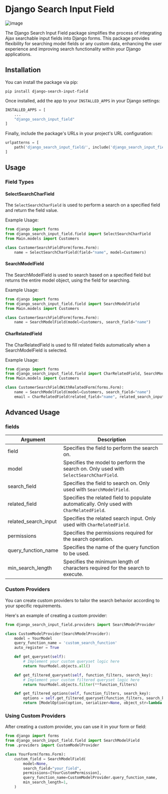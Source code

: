 # Django Search Input Field
![image](https://github.com/minaaaatef/django-search-input-form/assets/36309814/cf39a18e-214c-43b3-8fdc-fb9a4e256596)

The Django Search Input Field package simplifies the process of integrating Ajax searchable input fields into Django forms. This package provides flexibility for searching model fields or any custom data, enhancing the user experience and improving search functionality within your Django applications.

## Installation

You can install the package via pip:

```shell
pip install django-search-input-field
```

Once installed, add the app to your `INSTALLED_APPS` in your Django settings:

```python
INSTALLED_APPS = [
    ...
    "django_search_input_field"
]
```

Finally, include the package's URLs in your project's URL configuration:

```python
urlpatterns = [
    path('django_search_input_field/', include('django_search_input_field.urls')),
]
```

## Usage

### Field Types

#### SelectSearchCharField

The `SelectSearchCharField` is used to perform a search on a specified field and return the field value.

Example Usage:

```python
from django import forms
from django_search_input_field.field import SelectSearchCharField
from Main.models import Customers

class CustomerSearchFieldForm(forms.Form):
    name = SelectSearchCharField(field="name", model=Customers)
```
#### SearchModelField
The SearchModelField is used to search based on a specified field but returns the entire model object, using the field for searching.

Example Usage:
```python 
from django import forms
from django_search_input_field.field import SearchModelField
from Main.models import Customers

class CustomerSearchFieldForm(forms.Form):
    name = SearchModelField(model=Customers, search_field="name")
```

#### CharRelatedField
The CharRelatedField is used to fill related fields automatically when a SearchModelField is selected.

Example Usage:
```python
from django import forms
from django_search_input_field.field import CharRelatedField, SearchModelField
from Main.models import Customers

class CustomerSearchFieldWithRelatedForm(forms.Form):
    name = SearchModelField(model=Customers, search_field="name")
    email = CharRelatedField(related_field="name", related_search_input="email")
```



## Advanced Usage
### fields
| Argument              | Description                                                                                    |
|-----------------------|------------------------------------------------------------------------------------------------|
| field                 | Specifies the field to perform the search on.                                                   |
| model                 | Specifies the model to perform the search on. Only used with `SelectSearchCharField`.            |
| search_field          | Specifies the field to search on. Only used with `SearchModelField`.                             |
| related_field         | Specifies the related field to populate automatically. Only used with `CharRelatedField`.        |
| related_search_input  | Specifies the related search input. Only used with `CharRelatedField`.                           |
| permissions           | Specifies the permissions required for the search operation.                                    |
| query_function_name   | Specifies the name of the query function to be used.                                            |
| min_search_length     | Specifies the minimum length of characters required for the search to execute.                  |


### Custom Providers
You can create custom providers to tailor the search behavior according to your specific requirements.

Here's an example of creating a custom provider:


```python
from django_search_input_field.providers import SearchModelProvider

class CustomModelProvider(SearchModelProvider):
    model = YourModel
    query_function_name = 'custom_search_function'
    auto_register = True

    def get_queryset(self):
        # Implement your custom queryset logic here
        return YourModel.objects.all()

    def get_filtered_queryset(self, function_filters, search_key):
        # Implement your custom filtered queryset logic here
        return YourModel.objects.filter(**function_filters)

    def get_filtered_options(self, function_filters, search_key):
        options = self.get_filtered_queryset(function_filters, search_key)
        return [ModelOption(option, serializer=None, object_str=lambda obj: str(obj)) for option in options]
```

### Using Custom Providers
After creating a custom provider, you can use it in your form or field:

```python
from django import forms
from django_search_input_field.field import SearchModelField
from .providers import CustomModelProvider

class YourForm(forms.Form):
    custom_field = SearchModelField(
        model=None,
        search_field="your_field",
        permissions=[YourCustomPermission],
        query_function_name=CustomModelProvider.query_function_name,
        min_search_length=1,
    )
```
